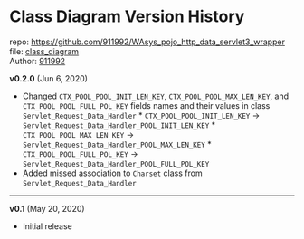 # Class Diagram Version History
repo: https://github.com/911992/WAsys_pojo_http_data_servlet3_wrapper  
file: [class_diagram](./class_diagram.svg)  
Author: [911992](https://github.com/911992)  

**v0.2.0** (Jun 6, 2020)

* Changed `CTX_POOL_POOL_INIT_LEN_KEY`, `CTX_POOL_POOL_MAX_LEN_KEY`, and `CTX_POOL_POOL_FULL_POL_KEY` fields names and their values in class `Servlet_Request_Data_Handler`
        * `CTX_POOL_POOL_INIT_LEN_KEY` -> `Servlet_Request_Data_Handler_POOL_INIT_LEN_KEY`
        * `CTX_POOL_POOL_MAX_LEN_KEY` -> `Servlet_Request_Data_Handler_POOL_MAX_LEN_KEY`
        * `CTX_POOL_POOL_FULL_POL_KEY` -> `Servlet_Request_Data_Handler_POOL_FULL_POL_KEY`
* Added missed association to `Charset` class from `Servlet_Request_Data_Handler`

<hr/>

**v0.1** (May 20, 2020)

* Initial release